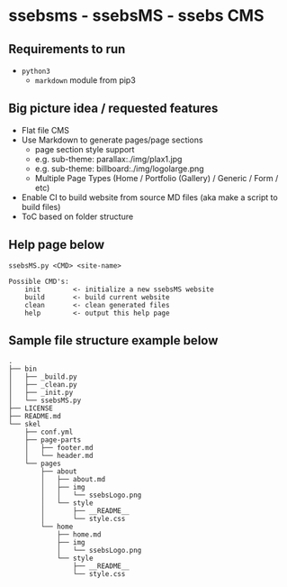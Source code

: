 # ssebsms - ssebsMS - ssebs CMS

## Requirements to run
- `python3`
    - `markdown` module from pip3



## Big picture idea / requested features
- Flat file CMS
- Use Markdown to generate pages/page sections
    - page section style support 
    - e.g. sub-theme: parallax:./img/plax1.jpg
    - e.g. sub-theme: billboard:./img/logolarge.png
    - Multiple Page Types (Home / Portfolio (Gallery) / Generic / Form / etc) 
- Enable CI to build website from source MD files (aka make a script to build files)
- ToC based on folder structure

## Help page below
```
ssebsMS.py <CMD> <site-name>

Possible CMD's:
    init        <- initialize a new ssebsMS website
    build       <- build current website
    clean       <- clean generated files
    help        <- output this help page

```

## Sample file structure example below
```
.
├── bin
│   ├── _build.py
│   ├── _clean.py
│   ├── _init.py
│   └── ssebsMS.py
├── LICENSE
├── README.md
└── skel
    ├── conf.yml
    ├── page-parts
    │   ├── footer.md
    │   └── header.md
    └── pages
        ├── about
        │   ├── about.md
        │   ├── img
        │   │   └── ssebsLogo.png
        │   └── style
        │       ├── __README__
        │       └── style.css
        └── home
            ├── home.md
            ├── img
            │   └── ssebsLogo.png
            └── style
                ├── __README__
                └── style.css

```